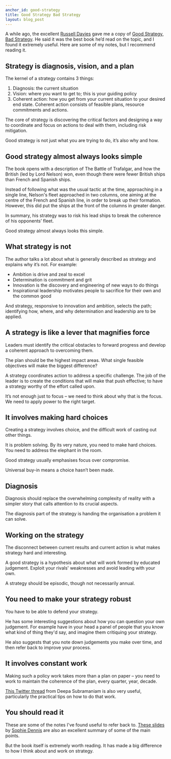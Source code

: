 ```yaml
---
anchor_id: good-strategy
title: Good Strategy Bad Strategy
layout: blog_post
---
```


A while ago, the excellent [Russell Davies](http://www.russelldavies.com/index.html) gave me a copy of [Good Strategy, Bad Strategy](http://goodbadstrategy.com/). He said it was the best book he’d read on the topic, and I found it extremely useful. Here are some of my notes, but I recommend reading it.

## Strategy is diagnosis, vision, and a plan

The kernel of a strategy contains 3 things:

1. Diagnosis: the current situation
2. Vision: where you want to get to; this is your guiding policy
3. Coherent action: how you get from your current situation to your desired end state. Coherent action consists of feasible plans, resource commitments and actions. 

The core of strategy is discovering the critical factors and designing a way to coordinate and focus on actions to deal with them, including risk mitigation.

Good strategy is not just what you are trying to do, it’s also why and how.

## Good strategy almost always looks simple

The book opens with a description of The Battle of Trafalgar, and how the British (led by Lord Nelson) won, even though there were fewer British ships than French and Spanish ships.

Instead of following what was the usual tactic at the time, approaching in a single line, Nelson's fleet approached in two columns, one aiming at the centre of the French and Spanish line, in order to break up their formation. However, this did put the ships at the front of the columns in greater danger.

In summary, his strategy was to risk his lead ships to break the coherence of his opponents’ fleet.

Good strategy almost always looks this simple.

## What strategy is not

The author talks a lot about what is generally described as strategy and explains why it’s not. For example:

- Ambition is drive and zeal to excel
- Determination is commitment and grit
- Innovation is the discovery and engineering of new ways to do things
- Inspirational leadership motivates people to sacrifice for their own and the common good

And strategy, responsive to innovation and ambition, selects the path; identifying how, where, and why determination and leadership are to be applied.

## A strategy is like a lever that magnifies force

Leaders must identify the critical obstacles to forward progress and develop a coherent approach to overcoming them.

The plan should be the highest impact areas. What single feasible objectives will make the biggest difference?

A strategy coordinates action to address a specific challenge. The job of the leader is to create the conditions that will make that push effective; to have a strategy worthy of the effort called upon.

It’s not enough just to focus – we need to think about why that is the focus. We need to apply power to the right target.

## It involves making hard choices

Creating a strategy involves choice, and the difficult work of casting out other things.

It is problem solving. By its very nature, you need to make hard choices. You need to address the elephant in the room.

Good strategy usually emphasises focus over compromise.

Universal buy-in means a choice hasn’t been made.

## Diagnosis

Diagnosis should replace the overwhelming complexity of reality with a simpler story that calls attention to its crucial aspects.

The diagnosis part of the strategy is handing the organisation a problem it can solve.

## Working on the strategy

The disconnect between current results and current action is what makes strategy hard and interesting.

A good strategy is a hypothesis about what will work formed by educated judgement.  Exploit your rivals' weaknesses and avoid leading with your own.

A strategy should be episodic, though not necessarily annual.

## You need to make your strategy robust

You have to be able to defend your strategy.

He has some interesting suggestions about how you can question your own judgement. For example have in your head a panel of people that you know what kind of thing they'd say, and imagine them critiquing your strategy.

He also suggests that you note down judgements you make over time, and then refer back to improve your process.

## It involves constant work

Making such a policy work takes more than a plan on paper – you need to work to maintain the coherence of the plan, every quarter, year, decade.

[This Twitter thread](https://twitter.com/iamdeepa/status/944237019265298432) from Deepa Subramaniam is also very useful, particularly the practical tips on how to do that work.
 
## You should read it

These are some of the notes I've found useful to refer back to. [These slides](https://www.slideshare.net/sophiedennis/usercentred-digital-strategy-ux-in-the-city-manchester-2017) by [Sophie Dennis](https://twitter.com/sophiedennis) are also an excellent summary of some of the main points.

But the book itself is extremely worth reading. It has made a big difference to how I think about and work on strategy.
